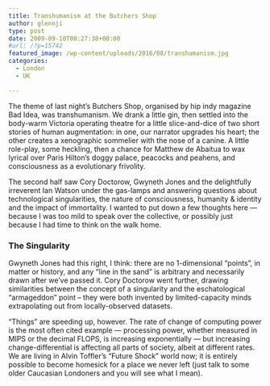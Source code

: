 ```yaml
---
title: Transhumanism at the Butchers Shop
author: glennji
type: post
date: 2009-09-10T08:27:38+00:00
#url: /?p=15742
featured_image: /wp-content/uploads/2016/08/transhumanism.jpg
categories:
  - London
  - UK

---
```

The theme of last night&#8217;s Butchers Shop, organised by hip indy magazine Bad Idea, was transhumanism. We drank a little gin, then settled into the body-warm Victoria operating theatre for a little slice-and-dice of two short stories of human augmentation: in one, our narrator upgrades his heart; the other creates a xenographic sommelier with the nose of a canine. A little role-play, some heckling, then a chance for Matthew de Abaitua to wax lyrical over Paris Hilton&#8217;s doggy palace, peacocks and peahens, and consciousness as a evolutionary frivolity.

<div>
</div>

<div>
  The second half saw Cory Doctorow, Gwyneth Jones and the delightfully irreverent Ian Watson under the gas-lamps and answering questions about technological singularities, the nature of consciousness, humanity & identity and the impact of immortality. I wanted to put down a few thoughts here &#8212; because I was too mild to speak over the collective, or possibly just because I had time to think on the walk home.
</div>

<div>
</div>

### The Singularity

<div>
  Gwyneth Jones had this right, I think: there are no 1-dimensional &#8220;points&#8221;, in matter or history, and any &#8220;line in the sand&#8221; is arbitrary and necessarily drawn after we&#8217;ve passed it. Cory Doctorow went further, drawing similarities between the concept of a singularity and the eschatological &#8220;armageddon&#8221; point &#8211; they were both invented by limited-capacity minds extrapolating out from locally-observed datasets.
</div>

<div>
</div>

&#8220;Things&#8221; are speeding up, however. The rate of change of computing power is the most often cited example &#8212; processing power, whether measured in MIPS or the decimal FLOPS, is increasing exponentially &#8212; but increasing change-differential is affecting all parts of society, albeit at different rates. We are living in Alvin Toffler&#8217;s &#8220;Future Shock&#8221; world now; it is entirely possible to become homesick for a place we never left (just talk to some older Caucasian Londoners and you will see what I mean).
